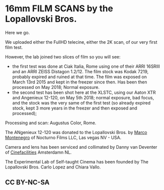 # 16mm FILM SCANS by the Lopallovski Bros.

Here we go.

We uploaded either the FullHD telecine, either the 2K scan, of our very first film test.

However, the lab joined two slices of film so you will see:

- the first test was done at Ciak Italia, Rome using one of their ARRI 16SRIII and an ARRI ZEISS Distagon 1.2/12. The film stock was Kodak 7219, probably expired and ruined at that time. The film was exposed on March 13rd 2015 and kept in the freezer since then. Has been then processed on May 2018; Normal exposure.
- the second test has been shot here at the XLSTC, using our Aaton XTR and Angenieux 12-120, on May 5th 2018; normal exposure, bad focus, and the stock was the very same of the first test (so already expired stock, kept 3 more years in the freezer and then exposed and processed);

Processing and scan: Augustus Color, Rome.

The ANgenieux 12-120 was donated to the Lopallovski Bros. by [Marco Montenegro](https://www.instagram.com/1marcomontenegro/) of Nocturno Films LLC, Las vegas NV - USA.

Camera and lens has been serviced and collimated by Danny van Deventer of [Cinefacilities](http://www.cinefacilities.com) Amsterdamn NL.

The Experimental Lab of Self-taught Cinema has been founded by The Lopallovski Bros. Carlo Lopez and Chiara Vallo.

## CC BY-NC-SA
